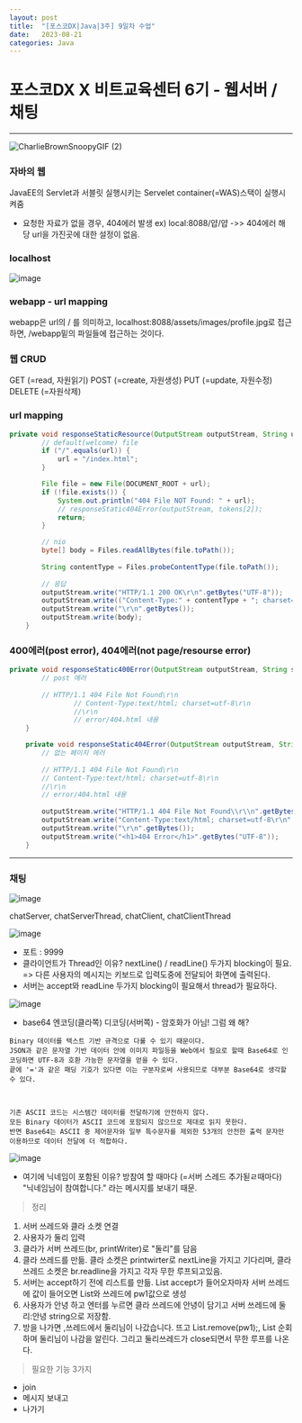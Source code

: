```yaml
---
layout: post
title:  "[포스코DX|Java|3주] 9일차 수업"
date:   2023-08-21
categories: Java
---
```


# 포스코DX X 비트교육센터 6기 - 웹서버 / 채팅 

--- 

![CharlieBrownSnoopyGIF (2)](https://github.com/talkingOrange/talkingOrange.github.io/assets/88815795/852c2ed2-1d3f-434d-b89a-be629e479bf8)

### 자바의 웹

 JavaEE의 Servlet과 서블릿 실행시키는 Servelet container(=WAS)스택이 실행시켜줌 


 - 요청한 자료가 없을 경우, 404에러 발생 ex) local:8088/얍/얍 ->> 404에러 해당 url을 가진곳에 대한 설정이 없음.

### localhost

![image](https://github.com/talkingOrange/talkingOrange.github.io/assets/88815795/eae7365e-cccf-4bcc-8bcf-a5691298f983)

### webapp - url mapping

webapp은 url의 / 를 의미하고, localhost:8088/assets/images/profile.jpg로 접근하면, /webapp밑의 파일들에 접근하는 것이다.


### 웹 CRUD

GET (=read, 자원읽기)
POST (=create, 자원생성)
PUT (=update, 자원수정)
DELETE (=자원삭제)

### url mapping

```java
private void responseStaticResource(OutputStream outputStream, String url, String protocol) throws IOException {
		// default(welcome) file
		if ("/".equals(url)) {
			url = "/index.html";
		}

		File file = new File(DOCUMENT_ROOT + url);
		if (!file.exists()) {
			System.out.println("404 File NOT Found: " + url);
			// responseStatic404Error(outputStream, tokens[2]);
			return;
		}

		// nio
		byte[] body = Files.readAllBytes(file.toPath());
		
		String contentType = Files.probeContentType(file.toPath());
		
		// 응답
		outputStream.write("HTTP/1.1 200 OK\r\n".getBytes("UTF-8"));
		outputStream.write(("Content-Type:" + contentType + "; charset=utf-8\r\n").getBytes("UTF-8"));
		outputStream.write("\r\n".getBytes());
		outputStream.write(body);
	}
```

### 400에러(post error), 404에러(not page/resourse error)

```java
private void responseStatic400Error(OutputStream outputStream, String string) {
		// post 에러
		
		// HTTP/1.1 404 File Not Found\r\n
				// Content-Type:text/html; charset=utf-8\r\n
				//\r\n
				// error/404.html 내용
	}

	private void responseStatic404Error(OutputStream outputStream, String protocol) throws IOException {
		// 없는 페이지 에러
		
		// HTTP/1.1 404 File Not Found\r\n
		// Content-Type:text/html; charset=utf-8\r\n
		//\r\n
		// error/404.html 내용
		
		outputStream.write("HTTP/1.1 404 File Not Found\\r\\n".getBytes("UTF-8"));
		outputStream.write("Content-Type:text/html; charset=utf-8\r\n".getBytes("UTF-8"));
		outputStream.write("\r\n".getBytes());
		outputStream.write("<h1>404 Error</h1>".getBytes("UTF-8"));
	}
```

---

### 채팅

![image](https://github.com/talkingOrange/talkingOrange.github.io/assets/88815795/7602959a-4210-4b88-80ec-f40f59dd5f30)

chatServer, chatServerThread, chatClient, chatClientThread

![image](https://github.com/talkingOrange/talkingOrange.github.io/assets/88815795/64480049-546f-445d-b559-a8ce2f413281)

* 포트 : 9999
* 클라이언트가 Thread인 이유? nextLine() / readLine() 두가지 blocking이 필요. => 다른 사용자의 메시지는 키보드로 입력도중에 전달되어 화면에 출력된다.
* 서버는 accept와 readLine 두가지 blocking이 필요해서 thread가 필요하다. 


![image](https://github.com/talkingOrange/talkingOrange.github.io/assets/88815795/7bc2a22d-dcdc-4bd5-8bc3-f0233c02a1eb)

* base64 엔코딩(클라쪽) 디코딩(서버쪽) - 암호화가 아님! 그럼 왜 해?

```console
Binary 데이터를 텍스트 기반 규격으로 다룰 수 있기 때문이다.
JSON과 같은 문자열 기반 데이터 안에 이미지 파일등을 Web에서 필요로 할때 Base64로 인코딩하면 UTF-8과 호환 가능한 문자열을 얻을 수 있다.
끝에 '='과 같은 패딩 기호가 있다면 이는 구분자로써 사용되므로 대부분 Base64로 생각할 수 있다.  

 

기존 ASCII 코드는 시스템간 데이터를 전달하기에 안전하지 않다.
모든 Binary 데이터가 ASCII 코드에 포함되지 않으므로 제대로 읽지 못한다.
반면 Base64는 ASCII 중 제어문자와 일부 특수문자를 제외한 53개의 안전한 출력 문자만 이용하므로 데이터 전달에 더 적합하다.
```



![image](https://github.com/talkingOrange/talkingOrange.github.io/assets/88815795/28bf6aa8-35cc-496a-8064-63b7de166d6a)

- 여기에 닉네임이 포함된 이유? 방참여 할 때마다 (=서버 스레드 추가됟ㄹ때마다) "닉네임님이 참여합니다." 라는 메시지를 보내기 때문.


> 정리

1. 서버 쓰레드와 클라 소켓 연결
2. 사용자가 둘리 입력
3. 클라가 서버 쓰레드(br, printWriter)로 "둘리"를 담음
4. 클라 쓰레드를 만듦. 클라 소켓은 printwirter로 nextLine을 가지고 기다리며, 클라 쓰레드 소켓은 br.readline을 가지고 각자 무한 루프되고있음.
5. 서버는 accept하기 전에 리스트를 만듦. List<printWriter> accept가 들어오자마자 서버 쓰레드에 값이 들어오면 List와 쓰레드에 pw1값으로 생성
6. 사용자가 안녕 하고 엔터를 누르면 클라 쓰레드에 안녕이 담기고 서버 쓰레드에 둘리:안녕 string으로 저장함.
7. 방을 나가면 ,쓰레드에서 둘리님이 나갔습니다. 뜨고 List.remove(pw1);, List 순회하며 둘리님이 나감을 알린다. 그리고 둘리쓰레드가 close되면서 무한 루프를 나온다.

> 필요한 기능 3가지

- join
- 메시지 보내고
- 나가기

